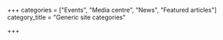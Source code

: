 +++
categories = ["Events", "Media centre", "News", "Featured articles"]
category_title = "Generic site categories"

+++
